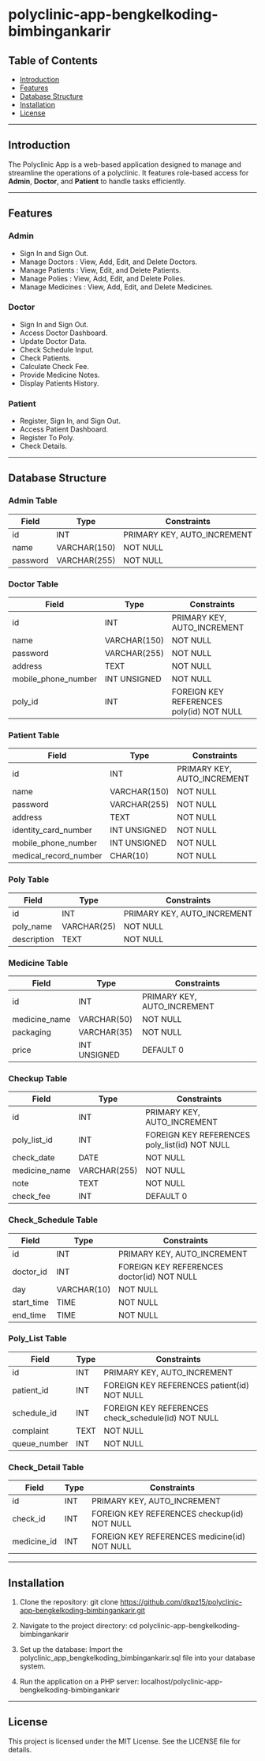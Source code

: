 # polyclinic-app-bengkelkoding-bimbingankarir

## Table of Contents

- [Introduction](#introduction)
- [Features](#features)
- [Database Structure](#database-structure)
- [Installation](#installation)
- [License](#license)

---

## Introduction

The Polyclinic App is a web-based application designed to manage and streamline the operations of a polyclinic. It features role-based access for **Admin**, **Doctor**, and **Patient** to handle tasks efficiently.

---

## Features

### Admin

- Sign In and Sign Out.
- Manage Doctors : View, Add, Edit, and Delete Doctors.
- Manage Patients : View, Edit, and Delete Patients.
- Manage Polies : View, Add, Edit, and Delete Polies.
- Manage Medicines : View, Add, Edit, and Delete Medicines.

### Doctor

- Sign In and Sign Out.
- Access Doctor Dashboard.
- Update Doctor Data.
- Check Schedule Input.
- Check Patients.
- Calculate Check Fee.
- Provide Medicine Notes.
- Display Patients History.

### Patient

- Register, Sign In, and Sign Out.
- Access Patient Dashboard.
- Register To Poly.
- Check Details.

---

## Database Structure

### Admin Table

| Field    | Type         | Constraints                 |
| -------- | ------------ | --------------------------- |
| id       | INT          | PRIMARY KEY, AUTO_INCREMENT |
| name     | VARCHAR(150) | NOT NULL                    |
| password | VARCHAR(255) | NOT NULL                    |

### Doctor Table

| Field               | Type         | Constraints                              |
| ------------------- | ------------ | ---------------------------------------- |
| id                  | INT          | PRIMARY KEY, AUTO_INCREMENT              |
| name                | VARCHAR(150) | NOT NULL                                 |
| password            | VARCHAR(255) | NOT NULL                                 |
| address             | TEXT         | NOT NULL                                 |
| mobile_phone_number | INT UNSIGNED | NOT NULL                                 |
| poly_id             | INT          | FOREIGN KEY REFERENCES poly(id) NOT NULL |

### Patient Table

| Field                 | Type         | Constraints                 |
| --------------------- | ------------ | --------------------------- |
| id                    | INT          | PRIMARY KEY, AUTO_INCREMENT |
| name                  | VARCHAR(150) | NOT NULL                    |
| password              | VARCHAR(255) | NOT NULL                    |
| address               | TEXT         | NOT NULL                    |
| identity_card_number  | INT UNSIGNED | NOT NULL                    |
| mobile_phone_number   | INT UNSIGNED | NOT NULL                    |
| medical_record_number | CHAR(10)     | NOT NULL                    |

### Poly Table

| Field       | Type        | Constraints                 |
| ----------- | ----------- | --------------------------- |
| id          | INT         | PRIMARY KEY, AUTO_INCREMENT |
| poly_name   | VARCHAR(25) | NOT NULL                    |
| description | TEXT        | NOT NULL                    |

### Medicine Table

| Field         | Type         | Constraints                 |
| ------------- | ------------ | --------------------------- |
| id            | INT          | PRIMARY KEY, AUTO_INCREMENT |
| medicine_name | VARCHAR(50)  | NOT NULL                    |
| packaging     | VARCHAR(35)  | NOT NULL                    |
| price         | INT UNSIGNED | DEFAULT 0                   |

### Checkup Table

| Field         | Type         | Constraints                                   |
| ------------- | ------------ | --------------------------------------------- |
| id            | INT          | PRIMARY KEY, AUTO_INCREMENT                   |
| poly_list_id  | INT          | FOREIGN KEY REFERENCES poly_list(id) NOT NULL |
| check_date    | DATE         | NOT NULL                                      |
| medicine_name | VARCHAR(255) | NOT NULL                                      |
| note          | TEXT         | NOT NULL                                      |
| check_fee     | INT          | DEFAULT 0                                     |

### Check_Schedule Table

| Field      | Type        | Constraints                                |
| ---------- | ----------- | ------------------------------------------ |
| id         | INT         | PRIMARY KEY, AUTO_INCREMENT                |
| doctor_id  | INT         | FOREIGN KEY REFERENCES doctor(id) NOT NULL |
| day        | VARCHAR(10) | NOT NULL                                   |
| start_time | TIME        | NOT NULL                                   |
| end_time   | TIME        | NOT NULL                                   |

### Poly_List Table

| Field        | Type | Constraints                                        |
| ------------ | ---- | -------------------------------------------------- |
| id           | INT  | PRIMARY KEY, AUTO_INCREMENT                        |
| patient_id   | INT  | FOREIGN KEY REFERENCES patient(id) NOT NULL        |
| schedule_id  | INT  | FOREIGN KEY REFERENCES check_schedule(id) NOT NULL |
| complaint    | TEXT | NOT NULL                                           |
| queue_number | INT  | NOT NULL                                           |

### Check_Detail Table

| Field       | Type | Constraints                                  |
| ----------- | ---- | -------------------------------------------- |
| id          | INT  | PRIMARY KEY, AUTO_INCREMENT                  |
| check_id    | INT  | FOREIGN KEY REFERENCES checkup(id) NOT NULL  |
| medicine_id | INT  | FOREIGN KEY REFERENCES medicine(id) NOT NULL |

---

## Installation

1. Clone the repository:
   git clone https://github.com/dkpz15/polyclinic-app-bengkelkoding-bimbingankarir.git

2. Navigate to the project directory:
   cd polyclinic-app-bengkelkoding-bimbingankarir

3. Set up the database:
   Import the polyclinic_app_bengkelkoding_bimbingankarir.sql file into your database system.

4. Run the application on a PHP server:
   localhost/polyclinic-app-bengkelkoding-bimbingankarir

---

## License

This project is licensed under the MIT License. See the LICENSE file for details.

